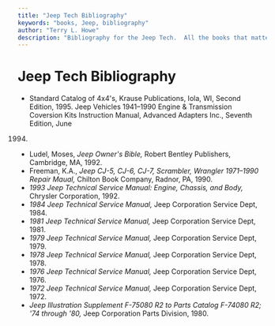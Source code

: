 ```yaml
---
title: "Jeep Tech Bibliography"
keywords: "books, Jeep, bibliography"
author: "Terry L. Howe"
description: "Bibliography for the Jeep Tech.  All the books that matter for the Jeepers library."
---
```


# Jeep Tech Bibliography
- Standard Catalog of 4x4's, Krause Publications, Iola, WI, Second
Edition, 1995. 
Jeep Vehicles 1941–1990 Engine & Transmission Coversion Kits
Instruction Manual, Advanced Adapters Inc., Seventh Edition, June
1994.
- Ludel, Moses, *Jeep Owner's Bible,* Robert Bentley Publishers,
Cambridge, MA, 1992.
- Freeman, K.A., *Jeep CJ-5, CJ-6, CJ-7, Scrambler, Wrangler
1971–1990 Repair Maual,* Chilton Book Company, Radnor, PA, 1990.
- *1993 Jeep Technical Service Manual: Engine, Chassis, and Body,*
Chrysler Corporation, 1992.
- *1984 Jeep Technical Service Manual,* Jeep Corporation Service
Dept, 1984.
- *1981 Jeep Technical Service Manual,* Jeep Corporation Service
Dept, 1981.
- *1979 Jeep Technical Service Manual,* Jeep Corporation Service
Dept, 1979.
- *1978 Jeep Technical Service Manual,* Jeep Corporation Service
Dept, 1978.
- *1976 Jeep Technical Service Manual,* Jeep Corporation Service
Dept, 1976.
- *1972 Jeep Technical Service Manual,* Jeep Corporation Service
Dept, 1972.
- *Jeep Illustration Supplement F-75080 R2 to Parts Catalog
F-74080 R2; '74 through '80,* Jeep Corporation Parts Division, 1980.